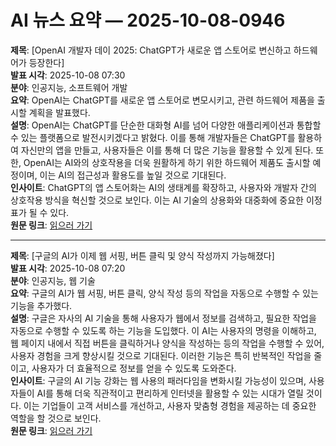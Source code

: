 # AI 뉴스 요약 — 2025-10-08-0946

**제목**: [OpenAI 개발자 데이 2025: ChatGPT가 새로운 앱 스토어로 변신하고 하드웨어가 등장한다]  
**발표 시각**: 2025-10-08 07:30  
**분야**: 인공지능, 소프트웨어 개발  
**요약**: OpenAI는 ChatGPT를 새로운 앱 스토어로 변모시키고, 관련 하드웨어 제품을 출시할 계획을 발표했다.  
**설명**: OpenAI는 ChatGPT를 단순한 대화형 AI를 넘어 다양한 애플리케이션과 통합할 수 있는 플랫폼으로 발전시키겠다고 밝혔다. 이를 통해 개발자들은 ChatGPT를 활용하여 자신만의 앱을 만들고, 사용자들은 이를 통해 더 많은 기능을 활용할 수 있게 된다. 또한, OpenAI는 AI와의 상호작용을 더욱 원활하게 하기 위한 하드웨어 제품도 출시할 예정이며, 이는 AI의 접근성과 활용도를 높일 것으로 기대된다.  
**인사이트**: ChatGPT의 앱 스토어화는 AI의 생태계를 확장하고, 사용자와 개발자 간의 상호작용 방식을 혁신할 것으로 보인다. 이는 AI 기술의 상용화와 대중화에 중요한 이정표가 될 수 있다.  
**원문 링크**: [읽으러 가기](https://venturebeat.com/ai/openai-dev-day-2025-chatgpt-becomes-the-new-app-store-and-hardware-is-coming)  

---

**제목**: [구글의 AI가 이제 웹 서핑, 버튼 클릭 및 양식 작성까지 가능해졌다]  
**발표 시각**: 2025-10-08 07:20  
**분야**: 인공지능, 웹 기술  
**요약**: 구글의 AI가 웹 서핑, 버튼 클릭, 양식 작성 등의 작업을 자동으로 수행할 수 있는 기능을 추가했다.  
**설명**: 구글은 자사의 AI 기술을 통해 사용자가 웹에서 정보를 검색하고, 필요한 작업을 자동으로 수행할 수 있도록 하는 기능을 도입했다. 이 AI는 사용자의 명령을 이해하고, 웹 페이지 내에서 직접 버튼을 클릭하거나 양식을 작성하는 등의 작업을 수행할 수 있어, 사용자 경험을 크게 향상시킬 것으로 기대된다. 이러한 기능은 특히 반복적인 작업을 줄이고, 사용자가 더 효율적으로 정보를 얻을 수 있도록 도와준다.  
**인사이트**: 구글의 AI 기능 강화는 웹 사용의 패러다임을 변화시킬 가능성이 있으며, 사용자들이 AI를 통해 더욱 직관적이고 편리하게 인터넷을 활용할 수 있는 시대가 열릴 것이다. 이는 기업들이 고객 서비스를 개선하고, 사용자 맞춤형 경험을 제공하는 데 중요한 역할을 할 것으로 보인다.  
**원문 링크**: [읽으러 가기](https://venturebeat.com/ai/googles-ai-can-now-surf-the-web-for-you-click-on-buttons-and-fill-out-forms)  